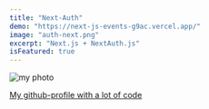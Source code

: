 ```yaml
---
title: "Next-Auth"
demo: "https://next-js-events-g9ac.vercel.app/"
image: "auth-next.png"
excerpt: "Next.js + NextAuth.js"
isFeatured: true
---
```


![my photo](auth-next.png)

[My github-profile with a lot of code](https://github.com/yevkod)
